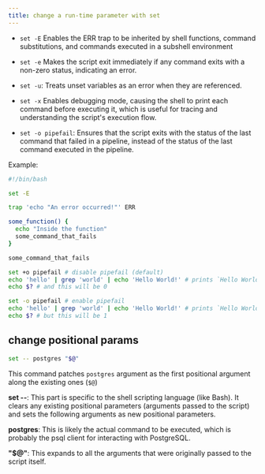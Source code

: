 ```yaml
---
title: change a run-time parameter with set
---
```


- `set -E`
Enables the ERR trap to be inherited by shell functions, command substitutions, and commands executed in a subshell environment

- `set -e`
Makes the script exit immediately if any command exits with a non-zero status, indicating an error.

- `set -u`:
Treats unset variables as an error when they are referenced.

- `set -x`
Enables debugging mode, causing the shell to print each command before executing it, which is useful for tracing and understanding the script's execution flow.

- `set -o pipefail`: Ensures that the script exits with the status of the last command that failed in a pipeline, instead of the status of the last command executed in the pipeline.

Example:

```bash
#!/bin/bash

set -E

trap 'echo "An error occurred!"' ERR

some_function() {
  echo "Inside the function"
  some_command_that_fails
}

some_command_that_fails
```

```bash
set +o pipefail # disable pipefail (default)
echo 'hello' | grep 'world' | echo 'Hello World!' # prints `Hello World!`
echo $? # and this will be 0

set -o pipefail # enable pipefail
echo 'hello' | grep 'world' | echo 'Hello World!' # prints `Hello World!` again!
echo $? # but this will be 1
```

## change positional params

```bash
set -- postgres "$@"
```

This command patches `postgres` argument as the first positional argument along the existing ones (`$@`)

**set --**: This part is specific to the shell scripting language (like Bash). It clears any existing positional parameters (arguments passed to the script) and sets the following arguments as new positional parameters.

**postgres**: This is likely the actual command to be executed, which is probably the psql client for interacting with PostgreSQL.

**"$@"**: This expands to all the arguments that were originally passed to the script itself.
